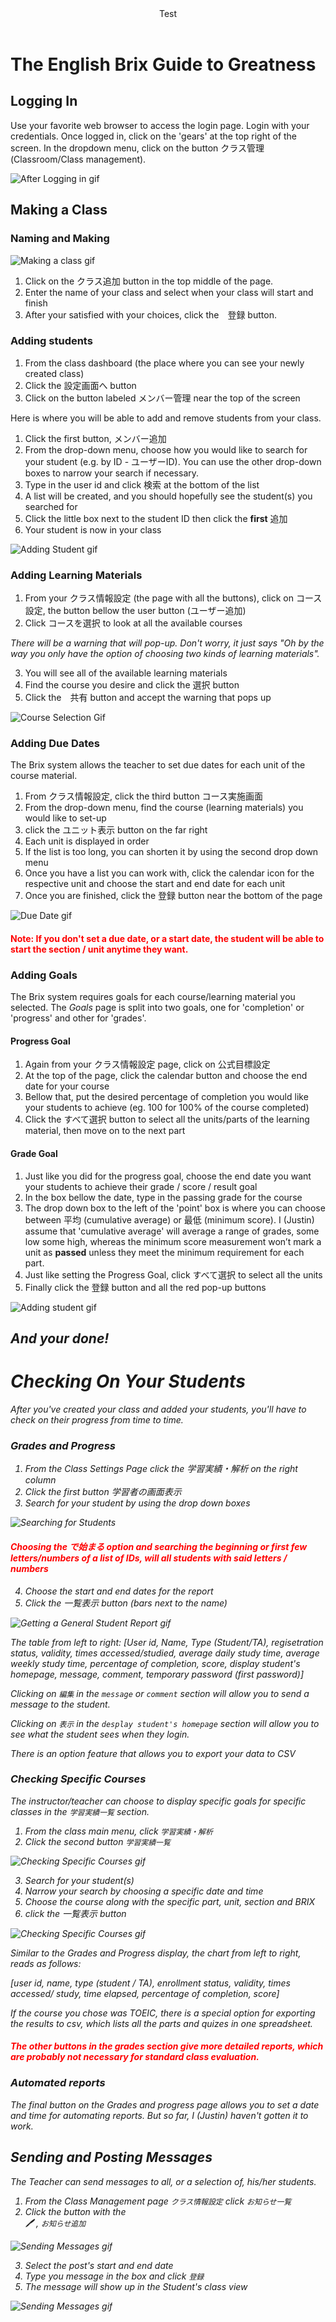 <header><div style="align-text: center;">Test</div></header>

# The English Brix Guide to Greatness 

## Logging In

Use your favorite web browser to access the login page. Login with your credentials. Once logged in, click on the 'gears' at the top right of the screen. In the dropdown menu, click on the button クラス管理 (Classroom/Class management).

![After Logging in gif](/docs/assets/Brix-After-Login.gif)

## Making a Class

### Naming and Making


![Making a class gif](/docs/assets/Brix-Make-Class.gif)

1. Click on the クラス追加 button in the top middle of the page.
2. Enter the name of your class and select when your class will start and finish
3. After your satisfied with your choices, click the　登録 button.

### Adding students

1. From the class dashboard (the place where you can see your newly created class)
2. Click the 設定画面へ button
3. Click on the button labeled メンバー管理 near the top of the screen

Here is where you will be able to add and remove students from your class.

1. Click the first button, メンバー追加
2. From the drop-down menu, choose how you would like to search for your student (e.g. by ID - ユーザーID). You can use the other drop-down boxes to narrow your search if necessary.
3. Type in the user id and click 検索 at the bottom of the list
4. A list will be created, and you should hopefully see the student(s) you searched for
5. Click the little box next to the student ID then click the **first** 追加
6. Your student is now in your class

![Adding Student gif](/docs/assets/Brix-Add-Student.gif)

### Adding Learning Materials

1. From your クラス情報設定 (the page with all the buttons), click on コース設定, the button bellow the user button (ユーザー追加)
2. Click コースを選択 to look at all the available courses

_There will be a warning that will pop-up. Don't worry, it just says "Oh by the way you only have the option of choosing two kinds of learning materials"._


3. You will see all of the available learning materials 
4. Find the course you desire and click the 選択 button
5. Click the　共有 button and accept the warning that pops up

![Course Selection Gif](/docs/assets/Brix-Course-Selection.gif)


### Adding Due Dates

The Brix system allows the teacher to set due dates for each unit of the course material. 

1. From クラス情報設定, click the third button コース実施画面
2. From the drop-down menu, find the course (learning materials) you would like to set-up
3. click the ユニット表示 button on the far right
4. Each unit is displayed in order 
5. If the list is too long, you can shorten it by using the second drop down menu 
6. Once you have a list you can work with, click the calendar icon for the respective unit and choose the start and end date for each unit 
7. Once you are finished, click the 登録 button near the bottom of the page

![Due Date gif](/docs/assets/Brix-Unit-Due-Date.gif)

<h4 style="font-weight: bold; color: red;"> Note: If you don't set a due date, or a start date, the student will be able to start the section / unit anytime they want.</h4>


### Adding Goals

The Brix system requires goals for each course/learning material you selected. The _Goals_ page is split into two goals, one for 'completion' or 'progress' and other for 'grades'.

#### Progress Goal

1. Again from your クラス情報設定 page, click on 公式目標設定
2. At the top of the page, click the calendar button and choose the end date for your course
3. Bellow that, put the desired percentage of completion you would like your students to achieve (eg. 100 for 100% of the course completed)
4. Click the すべて選択 button to select all the units/parts of the learning material, then move on to the next part


#### Grade Goal

1. Just like you did for the progress goal, choose the end date you want your students to achieve their grade / score / result goal
2. In the box bellow the date, type in the passing grade for the course 
3. The drop down box to the left of the 'point' box is where you can choose between 平均 (cumulative average) or 最低 (minimum score). I (Justin) assume that 'cumulative average' will average a range of grades, some low some high, whereas the minimum score measurement won’t mark a unit as **passed** unless they meet the minimum requirement for each part. 
4. Just like setting the Progress Goal, click すべて選択 to select all the units
5. Finally click the 登録 button and all the red pop-up buttons


![Adding student gif](/docs/assets/Brix-Course-Goals.gif)


## <i>And your done!<i>

# Checking On Your Students

After you've created your class and added your students, you'll have to check on their progress from time to time.

### Grades and Progress

1. From the Class Settings Page click the 学習実績・解析 on the right column 
2. Click the first button 学習者の画面表示
3. Search for your student by using the drop down boxes

![Searching for Students](/docs/assets/General-Grades-Menu-nav.gif)

<h4 style="font-weight: bold; color: red;">Choosing the で始まる option and searching the beginning or first few letters/numbers of a list of IDs, will all students with said letters / numbers</h4>

4. Choose the start and end dates for the report
5. Click the 一覧表示 button (bars next to the name)

![Getting a General Student Report gif](/docs/assets/General-Grades-Searching.gif)

The table from left to right:
[User id, Name, Type (Student/TA), regisetration status, validity, times accessed/studied, average daily study time, average weekly study time, percentage of completion, score, display student's homepage, message, comment, temporary password (first password)] 

Clicking on `編集` in the `message` or `comment` section will allow you to send a message to the student.

Clicking on `表示` in the `desplay student's homepage` section will allow you to see what the student sees when they login.

There is an option feature that allows you to export your data to CSV

### Checking Specific Courses

The instructor/teacher can choose to display specific goals for specific classes in the `学習実績一覧` section.

1. From the class main menu, click `学習実績・解析`
2. Click the second button `学習実績一覧`

![Checking Specific Courses gif](/docs/assets/Specific-Grades-Menu-Nav.gif)

3. Search for your student(s)
4. Narrow your search by choosing a specific date and time
5. Choose the course along with the specific part, unit, section and BRIX
6. click the 一覧表示 button 

![Checking Specific Courses gif](/docs/assets/Specific-Grades-Searching.gif)

Similar to the Grades and Progress display, the chart from left to right, reads as follows:

[user id, name, type (student / TA), enrollment status, validity, times accessed/ study, time elapsed, percentage of completion, score]

If the course you chose was TOEIC, there is a special option for exporting the results to csv, which lists all the parts and quizes in one spreadsheet. 





<h4 style="font-weight: bold; color: red;">The other buttons in the grades section give more detailed reports, which are probably not necessary for standard class evaluation.</h4>


### Automated reports

The final button on the Grades and progress page allows you to set a date and time for automating reports. But so far, I (Justin) haven't gotten it to work.

## Sending and Posting Messages

The Teacher can send messages to all, or a selection of, his/her students.

1. From the Class Management page `クラス情報設定` click `お知らせ一覧`
2. Click the button with the  
🖊️ , `お知らせ追加`

![Sending Messages gif](/docs/assets/Messages-Menu-Nav.gif)

3. Select the post's start and end date
4. Type you message in the box and click `登録`
5. The message will show up in the Student's class view


![Sending Messages gif](/docs/assets/Messages-Make.gif)